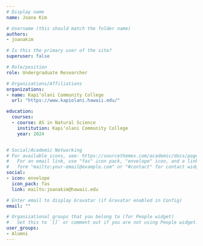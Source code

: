 ```yaml
---
# Display name
name: Joana Kim

# Username (this should match the folder name)
authors:
- joanakim

# Is this the primary user of the site?
superuser: false

# Role/position
role: Undergraduate Researcher

# Organizations/Affiliations
organizations:
- name: Kapiʻolani Community College
  url: "https://www.kapiolani.hawaii.edu/"

education:
  courses:
  - course: AS in Natural Science
    institution: Kapiʻolani Community College
    year: 2024


# Social/Academic Networking
# For available icons, see: https://sourcethemes.com/academic/docs/page-builder/#icons
#   For an email link, use "fas" icon pack, "envelope" icon, and a link in the
#   form "mailto:your-email@example.com" or "#contact" for contact widget.
social:
- icon: envelope
  icon_pack: fas
  link: mailto:joanakim@hawaii.edu

# Enter email to display Gravatar (if Gravatar enabled in Config)
email: ""

# Organizational groups that you belong to (for People widget)
#   Set this to `[]` or comment out if you are not using People widget.
user_groups:
- Alumni
---
```



